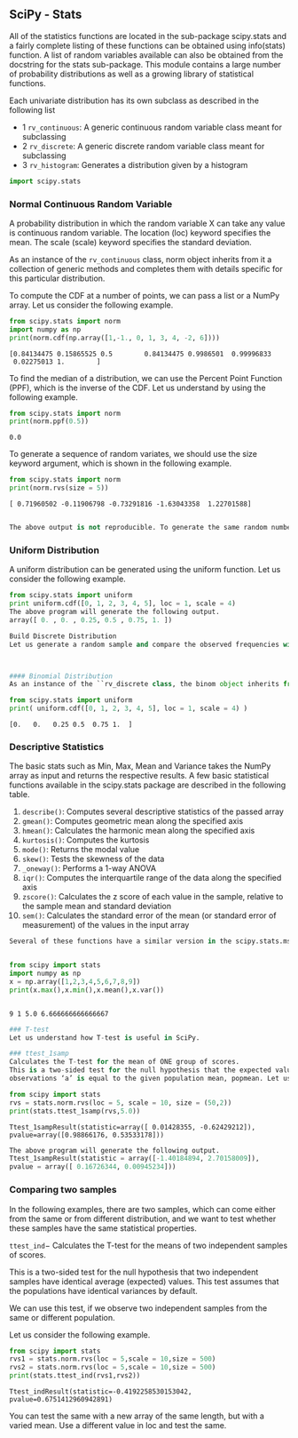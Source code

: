 
## SciPy - Stats


All of the statistics functions are located in the sub-package scipy.stats and a fairly complete listing of these functions can be obtained using info(stats) function. A list of random variables available can also be obtained from the docstring for the stats sub-package. This module contains a large number of probability distributions as well as a growing library of statistical functions.

Each univariate distribution has its own subclass as described in the following list 

* 1 ``rv_continuous``: A generic continuous random variable class meant for subclassing
* 2 ``rv_discrete``: A generic discrete random variable class meant for subclassing
* 3 ``rv_histogram``: Generates a distribution given by a histogram


```python
import scipy.stats
```

### Normal Continuous Random Variable
A probability distribution in which the random variable X can take any value is continuous random variable. The location (loc) keyword specifies the mean. The scale (scale) keyword specifies the standard deviation.

As an instance of the ``rv_continuous`` class, norm object inherits from it a collection of generic methods and completes them with details specific for this particular distribution.

To compute the CDF at a number of points, we can pass a list or a NumPy array. Let us consider the following example.



```python
from scipy.stats import norm
import numpy as np
print(norm.cdf(np.array([1,-1., 0, 1, 3, 4, -2, 6])))
```

    [0.84134475 0.15865525 0.5        0.84134475 0.9986501  0.99996833
     0.02275013 1.        ]


To find the median of a distribution, we can use the Percent Point Function (PPF), which is the inverse of the CDF. 
Let us understand by using the following example.


```python
from scipy.stats import norm
print(norm.ppf(0.5))
```

    0.0


To generate a sequence of random variates, we should use the size keyword argument, which is shown in the following example.



```python
from scipy.stats import norm
print(norm.rvs(size = 5))


```

    [ 0.71960502 -0.11906798 -0.73291816 -1.63043358  1.22701588]



```python

The above output is not reproducible. To generate the same random numbers, use the seed function.
```

### Uniform Distribution
A uniform distribution can be generated using the uniform function. Let us consider the following example.



```python
from scipy.stats import uniform
print uniform.cdf([0, 1, 2, 3, 4, 5], loc = 1, scale = 4)
The above program will generate the following output.
array([ 0. , 0. , 0.25, 0.5 , 0.75, 1. ])
```


```python
Build Discrete Distribution
Let us generate a random sample and compare the observed frequencies with the probabilities.
```


```python


#### Binomial Distribution
As an instance of the ``rv_discrete class, the binom object inherits from it a collection of generic methods and completes them with details specific for this particular distribution. Let us consider the following example.

```


```python
from scipy.stats import uniform
print( uniform.cdf([0, 1, 2, 3, 4, 5], loc = 1, scale = 4) )
```

    [0.   0.   0.25 0.5  0.75 1.  ]


### Descriptive Statistics
The basic stats such as Min, Max, Mean and Variance takes the NumPy array as input and returns the respective results. A few basic statistical functions available in the scipy.stats package are described in the following table.


1. ``describe()``: Computes several descriptive statistics of the passed array
2. ``gmean()``: Computes geometric mean along the specified axis
3. ``hmean()``: Calculates the harmonic mean along the specified axis
4. ``kurtosis()``: Computes the kurtosis
5. ``mode()``: Returns the modal value
6. ``skew()``: Tests the skewness of the data
7. ``_oneway()``: Performs a 1-way ANOVA
8. ``iqr()``: Computes the interquartile range of the data along the specified axis
9. ``zscore()``: Calculates the z score of each value in the sample, relative to the sample mean and standard deviation
10. ``sem()``: Calculates the standard error of the mean (or standard error of measurement) of the values in the input array



```python
Several of these functions have a similar version in the scipy.stats.mstats, which work for masked arrays. Let us understand this with the example given below.

```


```python

from scipy import stats
import numpy as np
x = np.array([1,2,3,4,5,6,7,8,9])
print(x.max(),x.min(),x.mean(),x.var())



```

    9 1 5.0 6.666666666666667



```python
### T-test
Let us understand how T-test is useful in SciPy.

### ttest_1samp
Calculates the T-test for the mean of ONE group of scores. 
This is a two-sided test for the null hypothesis that the expected value (mean) of a sample of independent 
observations ‘a’ is equal to the given population mean, popmean. Let us consider the following example.


```


```python
from scipy import stats
rvs = stats.norm.rvs(loc = 5, scale = 10, size = (50,2))
print(stats.ttest_1samp(rvs,5.0))

```

    Ttest_1sampResult(statistic=array([ 0.01428355, -0.62429212]), pvalue=array([0.98866176, 0.53533178]))



```python
The above program will generate the following output.
Ttest_1sampResult(statistic = array([-1.40184894, 2.70158009]),
pvalue = array([ 0.16726344, 0.00945234]))
```

### Comparing two samples

In the following examples, there are two samples, which can come either from the same or from different distribution, and we want to test whether these samples have the same statistical properties.

``ttest_ind``− Calculates the T-test for the means of two independent samples of scores. 

This is a two-sided test for the null hypothesis that two independent samples have identical average (expected) values. This test assumes that the populations have identical variances by default.

We can use this test, if we observe two independent samples from the same or different population. 

Let us consider the following example.



```python
from scipy import stats
rvs1 = stats.norm.rvs(loc = 5,scale = 10,size = 500)
rvs2 = stats.norm.rvs(loc = 5,scale = 10,size = 500)
print(stats.ttest_ind(rvs1,rvs2))

```

    Ttest_indResult(statistic=-0.4192258530153042, pvalue=0.6751412960942891)



You can test the same with a new array of the same length, but with a varied mean. 
Use a different value in loc and test the same.

